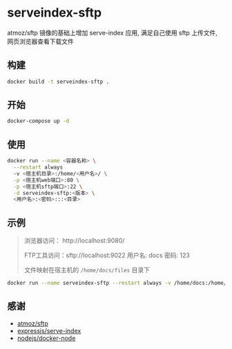 # serveindex-sftp

atmoz/sftp 镜像的基础上增加 serve-index 应用, 满足自己使用 sftp 上传文件, 网页浏览器查看下载文件

## 构建

```bash
docker build -t serveindex-sftp .
```

## 开始

```bash
docker-compose up -d
```

## 使用

```bash
docker run --name <容器名称> \
  --restart always
  -v <宿主机目录>:/home/<用户名>/ \
  -p <宿主机web端口>:80 \
  -p <宿主机sftp端口>:22 \
  -d serveindex-sftp:<版本> \
  <用户名>:<密码>:::<目录>
```

## 示例

> 浏览器访问： http://localhost:9080/
>
> FTP工具访问：sftp://localhost:9022  用户名: docs  密码: 123
>
> 文件映射在宿主机的 `/home/docs/files` 目录下

```bash
docker run --name serveindex-sftp --restart always -v /home/docs:/home/docs -p 9080:80 -p 9022:22 -d serveindex-sftp docs:123:::files
```

## 感谢

- [atmoz/sftp](https://github.com/atmoz/sftp)
- [expressjs/serve-index](https://github.com/expressjs/serve-index)
- [nodejs/docker-node](https://github.com/nodejs/docker-node)
